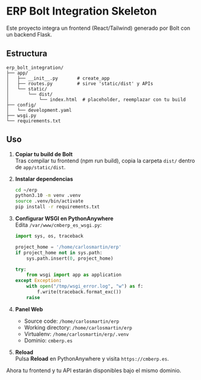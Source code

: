 # ERP Bolt Integration Skeleton

Este proyecto integra un frontend (React/Tailwind) generado por Bolt con un backend Flask.

## Estructura

```
erp_bolt_integration/
├── app/
│   ├── __init__.py       # create_app
│   ├── routes.py         # sirve 'static/dist' y APIs
│   └── static/
│       └── dist/
│           └── index.html  # placeholder, reemplazar con tu build
├── config/
│   └── development.yaml
├── wsgi.py
└── requirements.txt
```

## Uso

1. **Copiar tu build de Bolt**  
   Tras compilar tu frontend (npm run build), copia la carpeta `dist/` dentro de `app/static/dist`.

2. **Instalar dependencias**  
   ```bash
   cd ~/erp
   python3.10 -m venv .venv
   source .venv/bin/activate
   pip install -r requirements.txt
   ```

3. **Configurar WSGI en PythonAnywhere**  
   Edita `/var/www/cmberp_es_wsgi.py`:
   ```python
   import sys, os, traceback

   project_home = '/home/carlosmartin/erp'
   if project_home not in sys.path:
       sys.path.insert(0, project_home)

   try:
       from wsgi import app as application
   except Exception:
       with open("/tmp/wsgi_error.log", "w") as f:
           f.write(traceback.format_exc())
       raise
   ```

4. **Panel Web**  
   - Source code: `/home/carlosmartin/erp`  
   - Working directory: `/home/carlosmartin/erp`  
   - Virtualenv: `/home/carlosmartin/erp/.venv`  
   - Dominio: `cmberp.es`

5. **Reload**  
   Pulsa **Reload** en PythonAnywhere y visita `https://cmberp.es`.

Ahora tu frontend y tu API estarán disponibles bajo el mismo dominio.
